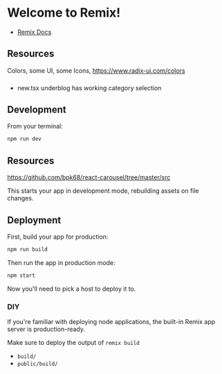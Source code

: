 # Welcome to Remix!

- [Remix Docs](https://remix.run/docs)

## Resources

Colors, some UI, some Icons, https://www.radix-ui.com/colors

###
- new.tsx underblog has working category selection
## Development

From your terminal:

```sh
npm run dev
```

## Resources
https://github.com/bpk68/react-carousel/tree/master/src

This starts your app in development mode, rebuilding assets on file changes.

## Deployment

First, build your app for production:

```sh
npm run build
```

Then run the app in production mode:

```sh
npm start
```

Now you'll need to pick a host to deploy it to.

### DIY

If you're familiar with deploying node applications, the built-in Remix app server is production-ready.

Make sure to deploy the output of `remix build`

- `build/`
- `public/build/`
